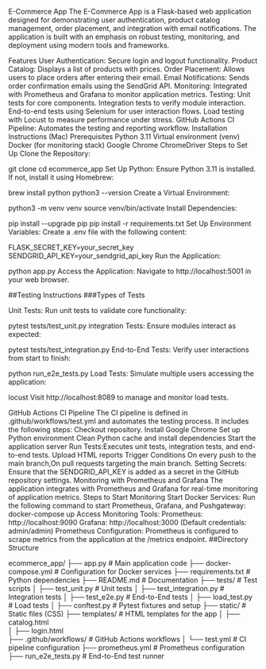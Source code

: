 
E-Commerce App
The E-Commerce App is a Flask-based web application designed for demonstrating user authentication, product catalog management, order placement, and integration with email notifications. The application is built with an emphasis on robust testing, monitoring, and deployment using modern tools and frameworks.

Features
User Authentication: Secure login and logout functionality.
Product Catalog: Displays a list of products with prices.
Order Placement: Allows users to place orders after entering their email.
Email Notifications: Sends order confirmation emails using the SendGrid API.
Monitoring: Integrated with Prometheus and Grafana to monitor application metrics.
Testing:
Unit tests for core components.
Integration tests to verify module interaction.
End-to-end tests using Selenium for user interaction flows.
Load testing with Locust to measure performance under stress.
GitHub Actions CI Pipeline: Automates the testing and reporting workflow.
Installation Instructions (Mac)
Prerequisites
Python 3.11
Virtual environment (venv)
Docker (for monitoring stack)
Google Chrome
ChromeDriver
Steps to Set Up
Clone the Repository:

git clone <repository-url>
cd ecommerce_app
Set Up Python: Ensure Python 3.11 is installed. If not, install it using Homebrew:

brew install python
python3 --version
Create a Virtual Environment:

python3 -m venv venv
source venv/bin/activate
Install Dependencies:

pip install --upgrade pip
pip install -r requirements.txt
Set Up Environment Variables: Create a .env file with the following content:

FLASK_SECRET_KEY=your_secret_key
SENDGRID_API_KEY=your_sendgrid_api_key
Run the Application:

python app.py
Access the Application: Navigate to http://localhost:5001 in your web browser.

##Testing Instructions ###Types of Tests

Unit Tests: Run unit tests to validate core functionality:

pytest tests/test_unit.py
integration Tests: Ensure modules interact as expected:

pytest tests/test_integration.py
End-to-End Tests: Verify user interactions from start to finish:

python run_e2e_tests.py
Load Tests: Simulate multiple users accessing the application:

locust
Visit http://localhost:8089 to manage and monitor load tests.

GitHub Actions CI Pipeline
The CI pipeline is defined in .github/workflows/test.yml and automates the testing process. It includes the following steps:
Checkout repository.
Install Google Chrome
Set up Python environment
Clean Python cache and install dependencies
Start the application server
Run Tests:Executes unit tests, integration tests, and end-to-end tests.
Upload HTML reports
Trigger Conditions On every push to the main branch,On pull requests targeting the main branch.
Setting Secrets: Ensure that the SENDGRID_API_KEY is added as a secret in the GitHub repository settings.
Monitoring with Prometheus and Grafana
The application integrates with Prometheus and Grafana for real-time monitoring of application metrics.
Steps to Start Monitoring
Start Docker Services: Run the following command to start Prometheus, Grafana, and Pushgateway:
docker-compose up
Access Monitoring Tools:
Prometheus: http://localhost:9090
Grafana: http://localhost:3000 (Default credentials: admin/admin)
Prometheus Configuration: Prometheus is configured to scrape metrics from the application at the /metrics endpoint.
##Directory Structure

ecommerce_app/
├── app.py                     # Main application code
├── docker-compose.yml         # Configuration for Docker services
├── requirements.txt           # Python dependencies
├── README.md                  # Documentation
├── tests/                     # Test scripts
│   ├── test_unit.py           # Unit tests
│   ├── test_integration.py    # Integration tests
│   ├── test_e2e.py            # End-to-End tests
│   ├── load_test.py           # Load tests
│   ├── conftest.py            # Pytest fixtures and setup
├── static/                    # Static files (CSS)
├── templates/                 # HTML templates for the app
│   ├── catalog.html      
│   ├── login.html            
├── .github/workflows/         # GitHub Actions workflows
│   └── test.yml               # CI pipeline configuration
├── prometheus.yml             # Prometheus configuration
├── run_e2e_tests.py           # End-to-End test runner
